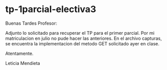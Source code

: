 # tp-1parcial-electiva3

Buenas Tardes Profesor:

Adjunto lo solicitado para recuperar el TP para el primer parcial. Por mi matriculacion en julio no pude hacer las anteriores.
En el archivo capturas, se encuentra la implementacion del metodo GET solicitado ayer en clase.

Atentamente.

Leticia Mendieta
